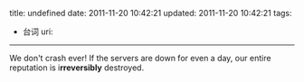 title: undefined
date: 2011-11-20 10:42:21
updated: 2011-11-20 10:42:21
tags: 
 - 台词
uri: 
---

We don't crash ever! If the servers are down for even a day, our entire reputation is i<span>**rreversibly**</span> destroyed.